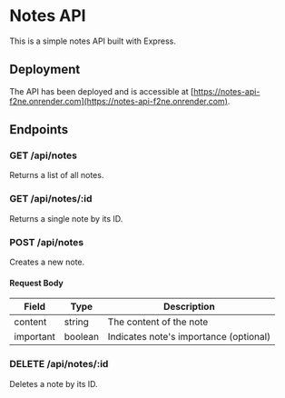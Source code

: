 # Notes API

This is a simple notes API built with Express.

## Deployment

The API has been deployed and is accessible at [https://notes-api-f2ne.onrender.com](https://notes-api-f2ne.onrender.com).

## Endpoints

### GET /api/notes

Returns a list of all notes.

### GET /api/notes/:id

Returns a single note by its ID.

### POST /api/notes

Creates a new note.

#### Request Body

| Field     | Type    | Description                            |
| --------- | ------- | -------------------------------------- |
| content   | string  | The content of the note                |
| important | boolean | Indicates note's importance (optional) |

### DELETE /api/notes/:id

Deletes a note by its ID.
